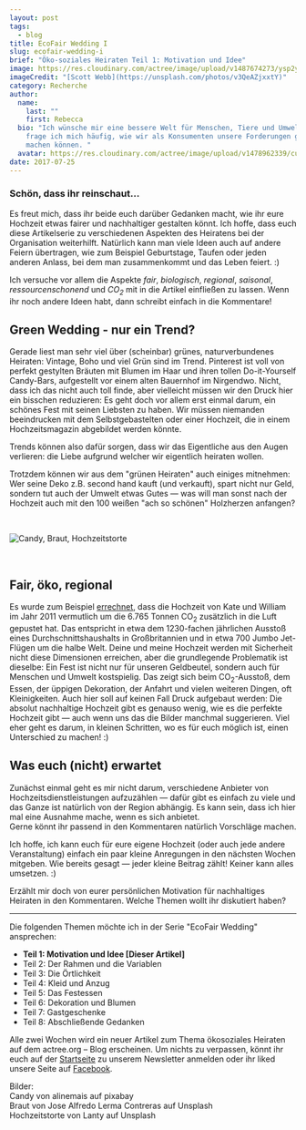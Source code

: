 ```yaml
---
layout: post
tags:
  - blog
title: EcoFair Wedding I
slug: ecofair-wedding-i
brief: "Öko-soziales Heiraten Teil 1: Motivation und Idee"
image: https://res.cloudinary.com/actree/image/upload/v1487674273/ysp2yavlixob5pi0pdcx.jpg
imageCredit: "[Scott Webb](https://unsplash.com/photos/v3QeAZjxxtY)"
category: Recherche
author:
  name:
    last: ""
    first: Rebecca
  bio: "Ich wünsche mir eine bessere Welt für Menschen, Tiere und Umwelt. Dabei
    frage ich mich häufig, wie wir als Konsumenten unsere Forderungen geltend
    machen können. "
  avatar: https://res.cloudinary.com/actree/image/upload/v1478962339/cuefed3lritxb0nmepg9.jpg
date: 2017-07-25
---
```


### Schön, dass ihr reinschaut... 

Es freut mich, dass ihr beide euch darüber Gedanken macht, wie ihr eure Hochzeit etwas fairer und nachhaltiger gestalten könnt. Ich hoffe, dass euch diese Artikelserie zu verschiedenen Aspekten des Heiratens bei der Organisation weiterhilft. Natürlich kann man viele Ideen auch auf andere Feiern übertragen, wie zum Beispiel Geburtstage, Taufen oder jeden anderen Anlass, bei dem man zusammenkommt und das Leben feiert. :) 

Ich versuche vor allem die Aspekte _fair_, _biologisch_, _regional_, _saisonal_, _ressourcenschonend_ und _CO<sub>2</sub>_ mit in die Artikel einfließen zu lassen. Wenn ihr noch andere Ideen habt, dann schreibt einfach in die Kommentare!


## Green Wedding - nur ein Trend?

Gerade liest man sehr viel über (scheinbar) grünes, naturverbundenes Heiraten: Vintage, Boho und viel Grün sind im Trend. Pinterest ist voll von perfekt gestylten Bräuten mit Blumen im Haar und ihren tollen Do-it-Yourself Candy-Bars, aufgestellt vor einem alten Bauernhof im Nirgendwo. Nicht, dass ich das nicht auch toll finde, aber vielleicht müssen wir den Druck hier ein bisschen reduzieren: Es geht doch vor allem erst einmal darum, ein schönes Fest mit seinen Liebsten zu haben. Wir müssen niemanden beeindrucken mit dem Selbstgebastelten oder einer Hochzeit, die in einem Hochzeitsmagazin abgebildet werden könnte.

Trends können also dafür sorgen, dass wir das Eigentliche aus den Augen verlieren: die Liebe aufgrund welcher wir eigentlich heiraten wollen. 

Trotzdem können wir aus dem "grünen Heiraten" auch einiges mitnehmen: Wer seine Deko z.B. second hand kauft (und verkauft), spart nicht nur Geld, sondern tut auch der Umwelt etwas Gutes — was will man sonst nach der Hochzeit auch mit den 100 weißen "ach so schönen" Holzherzen anfangen?

<br />

![Candy, Braut, Hochzeitstorte](/images/blog/wedding1.jpg)

<br />

## Fair, öko, regional

Es wurde zum Beispiel [errechnet](http://www.telegraph.co.uk/news/uknews/royal-wedding/8472283/What-is-the-carbon-footprint-of-the-royal-wedding.html), dass die Hochzeit von Kate und William im Jahr 2011 vermutlich um die 6.765 Tonnen CO<sub>2</sub> zusätzlich in die Luft gepustet hat. Das entspricht in etwa dem 1230-fachen jährlichen Ausstoß eines Durchschnittshaushalts in Großbritannien und in etwa 700 Jumbo Jet-Flügen um die halbe Welt. Deine und meine Hochzeit werden mit Sicherheit nicht diese Dimensionen erreichen, aber die grundlegende Problematik ist dieselbe: Ein Fest ist nicht nur für unseren Geldbeutel, sondern auch für Menschen und Umwelt kostspielig. Das zeigt sich beim CO<sub>2</sub>-Ausstoß, dem Essen, der üppigen Dekoration, der Anfahrt und vielen weiteren Dingen, oft Kleinigkeiten.
Auch hier soll auf keinen Fall Druck aufgebaut werden: Die absolut nachhaltige Hochzeit gibt es genauso wenig, wie es die perfekte Hochzeit gibt — auch wenn uns das die Bilder manchmal suggerieren. Viel eher geht es darum, in kleinen Schritten, wo es für euch möglich ist, einen Unterschied zu machen! :) 


## Was euch (nicht) erwartet

Zunächst einmal geht es mir nicht darum, verschiedene Anbieter von Hochzeitsdienstleistungen aufzuzählen — dafür gibt es einfach zu viele und das Ganze ist natürlich von der Region abhängig. Es kann sein, dass ich hier mal eine Ausnahme mache, wenn es sich anbietet.  
Gerne könnt ihr passend in den Kommentaren natürlich Vorschläge machen. 

Ich hoffe, ich kann euch für eure eigene Hochzeit (oder auch jede andere Veranstaltung) einfach ein paar kleine Anregungen in den nächsten Wochen mitgeben. Wie bereits gesagt — jeder kleine Beitrag zählt! Keiner kann alles umsetzen. :)

Erzählt mir doch von eurer persönlichen Motivation für nachhaltiges Heiraten in den Kommentaren. Welche Themen wollt ihr diskutiert haben?  

***

Die folgenden Themen möchte ich in der Serie "EcoFair Wedding" ansprechen:

- **Teil 1: Motivation und Idee [Dieser Artikel]**
- Teil 2: Der Rahmen und die Variablen
- Teil 3: Die Örtlichkeit
- Teil 4: Kleid und Anzug
- Teil 5: Das Festessen
- Teil 6: Dekoration und Blumen
- Teil 7: Gastgeschenke
- Teil 8: Abschließende Gedanken

Alle zwei Wochen wird ein neuer Artikel zum Thema ökosoziales Heiraten auf dem actree.org – Blog erscheinen. Um nichts zu verpassen, könnt ihr euch auf der [Startseite](https://actree.org/) zu unserem Newsletter anmelden oder ihr liked unsere Seite auf [Facebook](http://www.facebook.com/growactree).


Bilder: <br>
Candy von alinemais auf pixabay <br>
Braut von Jose Alfredo Lerma Contreras auf Unsplash <br>
Hochzeitstorte von Lanty auf Unsplash <br>
